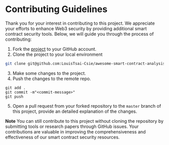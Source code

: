 # Contributing Guidelines

Thank you for your interest in contributing to this project. We appreciate your efforts to enhance Web3 security by providing additional smart contract security tools. Below, we will guide you through the process of contributing:

1. Fork the [project](https://github.com/LouisTsai-Csie/awesome-smart-contract-analysis-tools/tree/master) to your GitHub account.
2. Clone the project to your local environment
```bash
git clone git@github.com:LouisTsai-Csie/awesome-smart-contract-analysis-tools.git
```
3. Make some changes to the project.
4. Push the changes to the remote repo.
```
git add .
git commit -m"<commit-message>"
git push
```
5. Open a pull request from your forked repository to the `master` branch of this project, provide an detailed explanation of the changes.

**Note**
You can still contribute to this project without cloning the repository by submitting tools or research papers through GitHub issues. Your contributions are valuable in improving the comprehensiveness and effectiveness of our smart contract security resources.